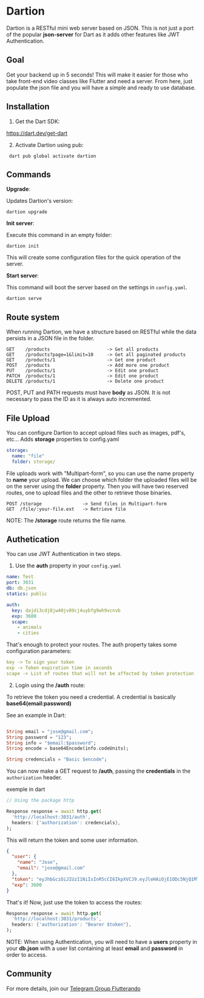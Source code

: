 # Dartion

Dartion is a RESTful mini web server based on JSON.
This is not just a port of the popular **json-server** for Dart as it adds other features like JWT Authentication.

## Goal

Get your backend up in 5 seconds!
This will make it easier for those who take front-end video classes like Flutter and need a server.
From here, just populate the json file and you will have a simple and ready to use database.

## Installation

1. Get the Dart SDK:

https://dart.dev/get-dart

2. Activate Dartion using pub:

```
 dart pub global activate dartion
```

## Commands

**Upgrade**:

Updates Dartion's version:

```
dartion upgrade
```

**Init server**:

Execute this command in an empty folder:

```
dartion init
```

This will create some configuration files for the quick operation of the server.

**Start server**:

This command will boot the server based on the settings in `config.yaml`.

```
dartion serve
```

## Route system

When running Dartion, we have a structure based on RESTful while the data persists in a JSON file in the folder.

```
GET    /products                     -> Get all products
GET    /products?page=1&limit=10     -> Get all paginated products
GET    /products/1                   -> Get one product
POST   /products                     -> Add more one product
PUT    /products/1                   -> Edit one product
PATCH  /products/1                   -> Edit one product
DELETE /products/1                   -> Delete one product
```

POST, PUT and PATH requests must have **body** as JSON. It is not necessary to pass the ID as it is always auto incremented.

## File Upload

You can configure Dartion to accept upload files such as images, pdf's, etc...
Adds **storage** properties to config.yaml
```yaml
storage:
  name: "file"
  folder: storage/
```

File uploads work with "Multipart-form", so you can use the name property to **name** your upload.
We can choose which folder the uploaded files will be on the server using the **folder** property.
Then you will have two reserved routes, one to upload files and the other to retrieve those binaries.
```
POST /storage               -> Send files in Multipart-form
GET  /file/:your-file.ext   -> Retrieve file 
```

NOTE: The **/storage** route returns the file name.



## Authetication

You can use JWT Authentication in two steps.

1. Use the **auth** property in your `config.yaml`

```yaml
name: Test
port: 3031
db: db.json
statics: public

auth:
  key: dajdi3cdj8jw40jv89cj4uybfg9wh9vcnvb
  exp: 3600
  scape:
    - animals
    - cities
```

That's enough to protect your routes.
The auth property takes some configuration parameters:

```yaml
key -> To sign your token
exp -> Token expiration time in seconds
scape -> List of routes that will not be affected by token protection
```

2. Login using the **/auth** route:

To retrieve the token you need a credential.
A credential is basically **base64(email:password)**

See an example in Dart:

```dart

String email = "jose@gmail.com";
String password = "123";
String info = "$email:$password";
String encode = base64Encode(info.codeUnits);

String credencials = "Basic $encode";

```

You can now make a GET request to **/auth**, passing the **credentials** in the `authorization` header.

exemple in dart

```dart
// Using the package http

Response response = await http.get(
  'http://localhost:3031/auth',
  headers: {'authorization': credencials},
);
```

This will return the token and some user information.

```json
{
  "user": {
    "name": "Jose",
    "email": "jose@gmail.com"
  },
  "token": "eyJhbGciOiJIUzI1NiIsInR5cCI6IkpXVCJ9.eyJleHAiOjE1ODc5NjQ1MTAsImlhdCI6MTU4Nzk2MDkxMCwiaXNzIjoiZGFydGlvIiwic3ViIjoibnVsbCJ9.5AeEIpYeu04fKINg6e8Ic5fpT0-KyZH8yPLOO6HoLVA",
  "exp": 3600
}
```

That's it! Now, just use the token to access the routes:

```dart
Response response = await http.get(
  'http://localhost:3031/products',
  headers: {'authorization': "Bearer $token"},
);
```

NOTE: When using Authentication, you will need to have a **users** property in your **db.json** with a user list containing at least **email** and **password** in order to access.

## Community

For more details, join our [Telegram Group Flutterando](https://t.me/flutterando)
